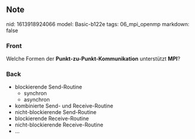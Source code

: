 ## Note
nid: 1613918924066
model: Basic-b122e
tags: 06_mpi_openmp
markdown: false

### Front
Welche Formen der <b>Punkt-zu-Punkt-Kommunikation</b> unterstützt <b>MPI</b>?

### Back
<div>
<div><ul>
<li>blockierende Send-Routine
<ul>
<li>synchron</li>
<li>asynchron</li>
</ul>
</li>
<li>kombinierte Send- und Receive-Routine</li>
<li>nicht-blockierende Send-Routine</li>
<li>blockierende Receive-Routine</li>
<li>nicht-blockierende Receive-Routine</li>
<li>…</li>
</ul>
</div></div>
